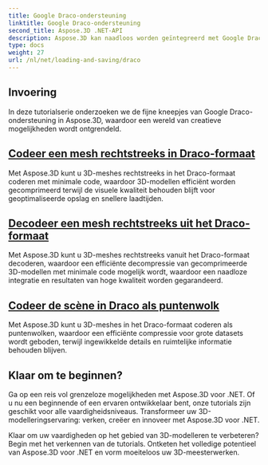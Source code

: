 ```yaml
---
title: Google Draco-ondersteuning
linktitle: Google Draco-ondersteuning
second_title: Aspose.3D .NET-API
description: Aspose.3D kan naadloos worden geïntegreerd met Google Draco voor efficiënte compressie en decompressie van 3D-modellen, het optimaliseren van bestandsgroottes en het verbeteren van de prestaties.
type: docs
weight: 27
url: /nl/net/loading-and-saving/draco
---
```

## Invoering

In deze tutorialserie onderzoeken we de fijne kneepjes van Google Draco-ondersteuning in Aspose.3D, waardoor een wereld van creatieve mogelijkheden wordt ontgrendeld.

## [Codeer een mesh rechtstreeks in Draco-formaat](encode-mesh)

Met Aspose.3D kunt u 3D-meshes rechtstreeks in het Draco-formaat coderen met minimale code, waardoor 3D-modellen efficiënt worden gecomprimeerd terwijl de visuele kwaliteit behouden blijft voor geoptimaliseerde opslag en snellere laadtijden.

## [Decodeer een mesh rechtstreeks uit het Draco-formaat](decode-mesh)

Met Aspose.3D kunt u 3D-meshes rechtstreeks vanuit het Draco-formaat decoderen, waardoor een efficiënte decompressie van gecomprimeerde 3D-modellen met minimale code mogelijk wordt, waardoor een naadloze integratie en resultaten van hoge kwaliteit worden gegarandeerd.

## [Codeer de scène in Draco als puntenwolk](encode-scene-as-point-cloud)

Met Aspose.3D kunt u 3D-meshes in het Draco-formaat coderen als puntenwolken, waardoor een efficiënte compressie voor grote datasets wordt geboden, terwijl ingewikkelde details en ruimtelijke informatie behouden blijven.


## Klaar om te beginnen?

Ga op een reis vol grenzeloze mogelijkheden met Aspose.3D voor .NET. Of u nu een beginnende of een ervaren ontwikkelaar bent, onze tutorials zijn geschikt voor alle vaardigheidsniveaus. Transformeer uw 3D-modelleringservaring: verken, creëer en innoveer met Aspose.3D voor .NET.

Klaar om uw vaardigheden op het gebied van 3D-modelleren te verbeteren? Begin met het verkennen van de tutorials. Ontketen het volledige potentieel van Aspose.3D voor .NET en vorm moeiteloos uw 3D-meesterwerken.